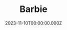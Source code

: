 ---
title: "Barbie"
year: 2023
date: 2023-11-10T00:00:00.000Z
permalink: /almanac/movies/2023-11-10-barbie/index.html
link: https://boxd.it/58ONvz
---